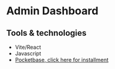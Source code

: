 # Admin Dashboard
## Tools & technologies
- Vite/React
- Javascript
- [Pocketbase, click here for installment](https://pocketbase.io/docs)